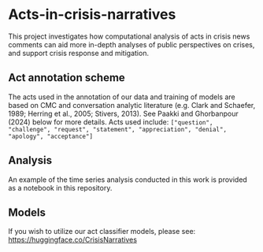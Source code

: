# Acts-in-crisis-narratives
This project investigates how computational analysis of acts in crisis news comments can aid more in-depth analyses of public perspectives on crises, and support crisis response and mitigation.

## Act annotation scheme

The acts used in the annotation of our data and training of models are based on CMC and conversation analytic literature (e.g. Clark and Schaefer, 1989; Herring et al., 2005; Stivers, 2013). See Paakki and Ghorbanpour (2024) below for more details. Acts used include:  `["question", "challenge", "request", "statement", "appreciation", "denial", "apology", "acceptance"]`

## Analysis

An example of the time series analysis conducted in this work is provided as a notebook in this repository.

## Models

If you wish to utilize our act classifier models, please see: https://huggingface.co/CrisisNarratives
